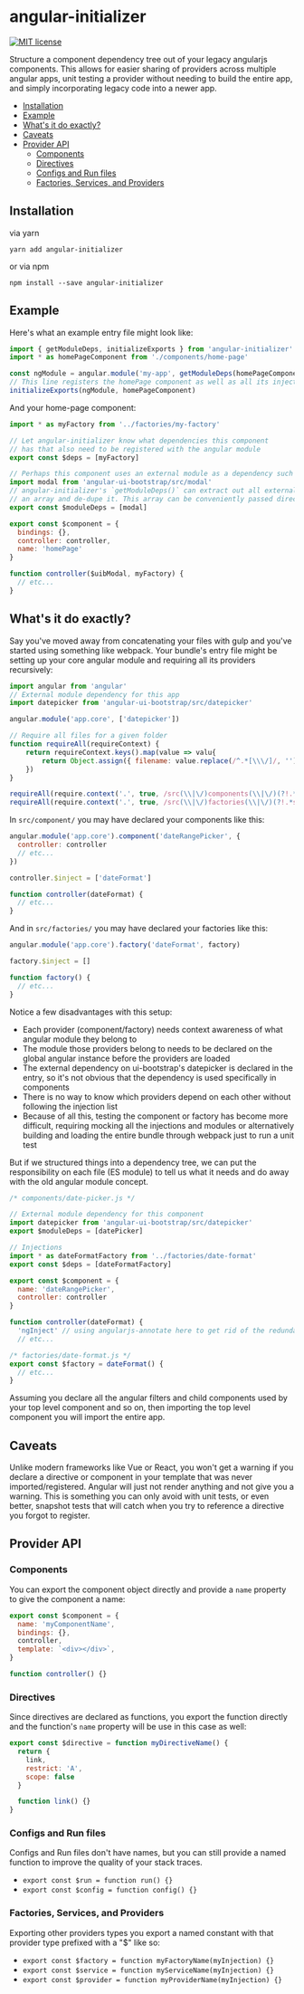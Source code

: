 # angular-initializer

[![MIT license](https://img.shields.io/badge/License-MIT-blue.svg)](https://github.com/jaythomas/angular-initializer/blob/master/LICENSE.md)

Structure a component dependency tree out of your legacy angularjs components.
This allows for easier sharing of providers across multiple angular apps, unit testing a provider without needing to build the entire app, and simply incorporating legacy code into a newer app.

- [Installation](#installation)
- [Example](#example)
- [What's it do exactly?](#whats-it-do-exactly)
- [Caveats](#caveats)
- [Provider API](#provider-api)
  - [Components](#components)
  - [Directives](#directives)
  - [Configs and Run files](#configs-and-run-files)
  - [Factories, Services, and Providers](#factories-services-and-providers)

## Installation

via yarn
```
yarn add angular-initializer
```
or via npm
```
npm install --save angular-initializer
```

## Example

Here's what an example entry file might look like:

```js
import { getModuleDeps, initializeExports } from 'angular-initializer'
import * as homePageComponent from './components/home-page'

const ngModule = angular.module('my-app', getModuleDeps(homePageComponent))
// This line registers the homePage component as well as all its injections and so on recursively
initializeExports(ngModule, homePageComponent)
```

And your home-page component:

```js
import * as myFactory from '../factories/my-factory'

// Let angular-initializer know what dependencies this component
// has that also need to be registered with the angular module
export const $deps = [myFactory]

// Perhaps this component uses an external module as a dependency such as angular-bootstrap's modal service
import modal from 'angular-ui-bootstrap/src/modal'
// angular-initializer's `getModuleDeps()` can extract out all external module dependencies in the entry file into
// an array and de-dupe it. This array can be conveniently passed directly to angular when creating a new module.
export const $moduleDeps = [modal]

export const $component = {
  bindings: {},
  controller: controller,
  name: 'homePage'
}

function controller($uibModal, myFactory) {
  // etc...
}
```

## What's it do exactly?

Say you've moved away from concatenating your files with gulp and you've started using something like webpack.
Your bundle's entry file might be setting up your core angular module and requiring all its providers recursively:

```js
import angular from 'angular'
// External module dependency for this app
import datepicker from 'angular-ui-bootstrap/src/datepicker'

angular.module('app.core', ['datepicker'])

// Require all files for a given folder
function requireAll(requireContext) {
	return requireContext.keys().map(value => valu{
		return Object.assign({ filename: value.replace(/^.*[\\\/]/, '').split('.')[0] }, requireContext(value))
	})
}

requireAll(require.context('.', true, /src(\\|\/)components(\\|\/)(?!.*spec\.js$).*\.js$/)),
requireAll(require.context('.', true, /src(\\|\/)factories(\\|\/)(?!.*spec\.js$).*\.js$/)),
```

In `src/component/` you may have declared your components like this:

```js
angular.module('app.core').component('dateRangePicker', {
  controller: controller
  // etc...
})

controller.$inject = ['dateFormat']

function controller(dateFormat) {
  // etc...
}
```

And in `src/factories/` you may have declared your factories like this:

```js
angular.module('app.core').factory('dateFormat', factory)

factory.$inject = []

function factory() {
  // etc...
}
```

Notice a few disadvantages with this setup:
- Each provider (component/factory) needs context awareness of what angular module they belong to
- The module those providers belong to needs to be declared on the global angular instance before the providers are loaded
- The external dependency on ui-bootstrap's datepicker is declared in the entry, so it's not obvious that the dependency is used specifically in components
- There is no way to know which providers depend on each other without following the injection list
- Because of all this, testing the component or factory has become more difficult, requiring mocking all the injections and modules or alternatively building and loading the entire bundle through webpack just to run a unit test

But if we structured things into a dependency tree, we can put the responsibility on each file (ES module) to tell us what it needs and do away with the old angular module concept.

```js
/* components/date-picker.js */

// External module dependency for this component
import datepicker from 'angular-ui-bootstrap/src/datepicker'
export $moduleDeps = [datePicker]

// Injections
import * as dateFormatFactory from '../factories/date-format'
export const $deps = [dateFormatFactory]

export const $component = {
  name: 'dateRangePicker',
  controller: controller
}

function controller(dateFormat) {
  'ngInject' // using angularjs-annotate here to get rid of the redundant $inject array
  // etc...
```


```js
/* factories/date-format.js */
export const $factory = dateFormat() {
  // etc...
}
```

Assuming you declare all the angular filters and child components used by your top level component and so on, then importing the top level component you will import the entire app.

## Caveats

Unlike modern frameworks like Vue or React, you won't get a warning if you declare a directive or component in your template that was never imported/registered. Angular will just not render anything and not give you a warning.
This is something you can only avoid with unit tests, or even better, snapshot tests that will catch when you try to reference a directive you forgot to register.

## Provider API

### Components

You can export the component object directly and provide a `name` property to give the component a name:

```js
export const $component = {
  name: 'myComponentName',
  bindings: {},
  controller,
  template: `<div></div>`,
}

function controller() {}
```

### Directives

Since directives are declared as functions, you export the function directly and the function's `name` property will be use in this case as well:

```js
export const $directive = function myDirectiveName() {
  return {
    link,
    restrict: 'A',
    scope: false
  }

  function link() {}
}
```

### Configs and Run files

Configs and Run files don't have names, but you can still provide a named function to improve the quality of your stack traces.

- `export const $run = function run() {}`
- `export const $config = function config() {}`

### Factories, Services, and Providers

Exporting other providers types you export a named constant with that provider type prefixed with a "$" like so:

- `export const $factory = function myFactoryName(myInjection) {}`
- `export const $service = function myServiceName(myInjection) {}`
- `export const $provider = function myProviderName(myInjection) {}`
